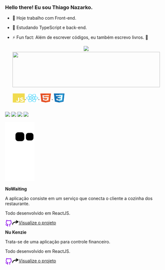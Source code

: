 ### Hello there! Eu sou Thiago Nazarko.

- 🔭 Hoje trabalho com Front-end.
- 🌱 Estudando TypeScript e back-end.
- ⚡ Fun fact: Além de escrever códigos, eu também escrevo livros. 🤣

  <div align="center">
    <a href="https://github.com/thiagonazarko">
    <img height="180em" src="https://github-readme-stats.vercel.app/api?username=thiagonazarko&show_icons=true&theme=dark&include_all_commits=true&count_private=true"/>
    <img height="115em" width="100%" src="https://github-readme-stats.vercel.app/api/top-langs/?username=thiagonazarko&layout=compact&langs_count=7&theme=dark"/>
  </div>
  
  <div style="display: inline_block"><br>
    <img align="center" alt="Rafa-Js" height="30" width="40" src="https://raw.githubusercontent.com/devicons/devicon/master/icons/javascript/javascript-plain.svg">
    <img align="center" alt="Rafa-React" height="30" width="40" src="https://raw.githubusercontent.com/devicons/devicon/master/icons/react/react-original.svg">
    <img align="center" alt="Rafa-HTML" height="30" width="40" src="https://raw.githubusercontent.com/devicons/devicon/master/icons/html5/html5-original.svg">
    <img align="center" alt="Rafa-CSS" height="30" width="40" src="https://raw.githubusercontent.com/devicons/devicon/master/icons/css3/css3-original.svg">

  </div>
  
  ##
 
<div> 

  <a href="https://instagram.com/thiagonazarko" target="_blank"><img src="https://img.shields.io/badge/-Instagram-%23E4405F?style=for-the-badge&logo=instagram&logoColor=white" target="_blank"></a>
 	<a href="https://www.twitch.tv/thnazarko" target="_blank"><img src="https://img.shields.io/badge/Twitch-9146FF?style=for-the-badge&logo=twitch&logoColor=white" target="_blank"></a>
  <a href = "mailto:thnzk1@gmail.com"><img src="https://img.shields.io/badge/-Gmail-%23333?style=for-the-badge&logo=gmail&logoColor=white" target="_blank"></a>
  <a href="https://www.linkedin.com/in/thiago-nazarko-b23a13148" target="_blank"><img src="https://img.shields.io/badge/-LinkedIn-%230077B5?style=for-the-badge&logo=linkedin&logoColor=white" target="_blank"></a> 
 
  ![Snake animation](https://github.com/rafaballerini/rafaballerini/blob/output/github-contribution-grid-snake.svg)
 
</div>

<td width="40%">
      <p><strong>NoWaiting</strong></p>
      <p>A aplicação consiste em um serviço que conecta o cliente a cozinha dos restaurante.</p>
      <p>Todo desenvolvido em ReactJS.</p>
                <a href="https://github.com/Kenzie-Academy-Brasil-Developers/react-entrega-s1-nu-kenzie-thiagonazarko" target="_blank">
            <img align="left" alt="GitHub" width="22px" src="https://raw.githubusercontent.com/fabiojcp/pics/main/symbole-github-violet.png" />
          </a>
          <a href="https://no-waiting-thiagonazarko.vercel.app" target="_blank">
            <p>Visualize o projeto<img align="left" alt="NuKenzie" width="22px" src="https://raw.githubusercontent.com/fabiojcp/pics/main/projects/arrow.png" /></p>
          </a>
  </td> 
    
 <td width="40%">
      <p><strong>Nu Kenzie</strong></p>
      <p>Trata-se de uma aplicação para controle financeiro.</p>
      <p>Todo desenvolvido em ReactJS.</p>
                <a href="https://github.com/Kenzie-Academy-Brasil-Developers/react-entrega-s1-nu-kenzie-thiagonazarko" target="_blank">
            <img align="left" alt="GitHub" width="22px" src="https://raw.githubusercontent.com/fabiojcp/pics/main/symbole-github-violet.png" />
          </a>
          <a href="https://react-entrega-s1-nu-kenzie-thiagonazarko-thiagonazarko.vercel.app" target="_blank">
            <p>Visualize o projeto<img align="left" alt="NuKenzie" width="22px" src="https://raw.githubusercontent.com/fabiojcp/pics/main/projects/arrow.png" /></p>
          </a>
    </td>
